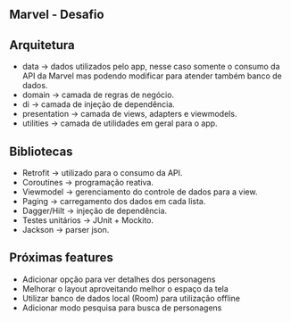 ## Marvel - Desafio

## Arquitetura

- data -> dados utilizados pelo app, nesse caso somente o consumo da API da Marvel mas podendo modificar para atender também banco de dados.
- domain -> camada de regras de negócio.
- di -> camada de injeção de dependência.
- presentation -> camada de views, adapters e viewmodels.
- utilities -> camada de utilidades em geral para o app.

## Bibliotecas

- Retrofit -> utilizado para o consumo da API.
- Coroutines -> programação reativa.
- Viewmodel -> gerenciamento do controle de dados para a view.
- Paging -> carregamento dos dados em cada lista.
- Dagger/Hilt -> injeção de dependência.
- Testes unitários -> JUnit + Mockito.
- Jackson -> parser json.

## Próximas features

- Adicionar opção para ver detalhes dos personagens
- Melhorar o layout aproveitando melhor o espaço da tela
- Utilizar banco de dados local (Room) para utilização offline 
- Adicionar modo pesquisa para busca de personagens
